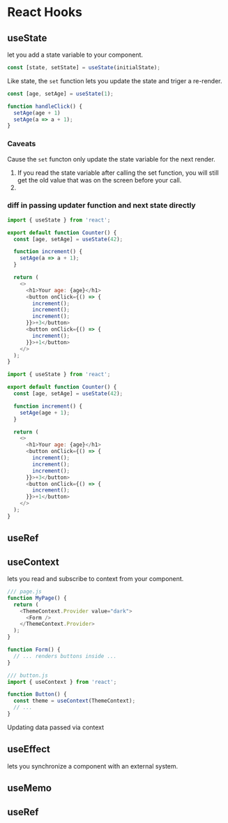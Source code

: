 # React Hooks


## useState

let you add a state variable to your component. 

```js
const [state, setState] = useState(initialState);
```

Like state, the `set` function lets you update the state and triger a re-render.

```js
const [age, setAge] = useState(1);

function handleClick() {
  setAge(age + 1)
  setAge(a => a + 1);
}
```

### Caveats

Cause the `set` functon only update the state variable for the next render.

1. If you read the state variable after calling the set function, you will still get the old value that was on the screen before your call.
2. 


### diff in passing updater function and next state directly

```js
import { useState } from 'react';

export default function Counter() {
  const [age, setAge] = useState(42);

  function increment() {
    setAge(a => a + 1);
  }

  return (
    <>
      <h1>Your age: {age}</h1>
      <button onClick={() => {
        increment();
        increment();
        increment();
      }}>+3</button>
      <button onClick={() => {
        increment();
      }}>+1</button>
    </>
  );
}
```

```js
import { useState } from 'react';

export default function Counter() {
  const [age, setAge] = useState(42);

  function increment() {
    setAge(age + 1);
  }

  return (
    <>
      <h1>Your age: {age}</h1>
      <button onClick={() => {
        increment();
        increment();
        increment();
      }}>+3</button>
      <button onClick={() => {
        increment();
      }}>+1</button>
    </>
  );
}
```

## useRef


## useContext

lets you read and subscribe to context from your component.

```js
/// page.js
function MyPage() {
  return (
    <ThemeContext.Provider value="dark">
      <Form />
    </ThemeContext.Provider>
  );
}

function Form() {
  // ... renders buttons inside ...
}

/// button.js
import { useContext } from 'react';

function Button() {
  const theme = useContext(ThemeContext);
  // ...
}
```

Updating data passed via context




## useEffect

lets you synchronize a component with an external system.





## useMemo


## useRef
